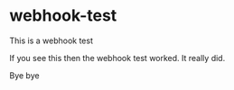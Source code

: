 # webhook-test
This is a webhook test


If you see this then the webhook test worked. It really did.

Bye bye

